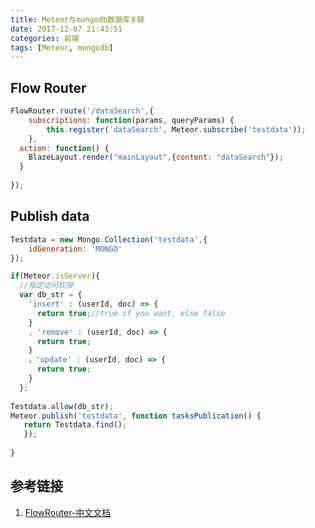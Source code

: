 ```yaml
---
title: Meteor与mongodb数据库关联
date: 2017-12-07 21:43:51
categories: 前端
tags: [Meteor, mongodb]	
---
```


## Flow Router

```javascript
FlowRouter.route('/dataSearch',{
	subscriptions: function(params, queryParams) {
        this.register('dataSearch', Meteor.subscribe('testdata'));
    },
  action: function() {
    BlazeLayout.render("mainLayout",{content: "dataSearch"});
  }
  	
});
```

## Publish data

```javascript
Testdata = new Mongo.Collection('testdata',{
  	idGeneration: 'MONGO'
});

if(Meteor.isServer){
  //指定访问权限
  var db_str = {
    'insert' : (userId, doc) => {
      return true;//true if you want, else false
    }
    , 'remove' : (userId, doc) => {
      return true;
    }
    ，'update' : (userId, doc) => {
      return true;
    }
  };
	
Testdata.allow(db_str);
Meteor.publish('testdata', function tasksPublication() {
   return Testdata.find();            
   });
	
}
```


## 参考链接

1. [FlowRouter-中文文档](https://github.com/kadirahq/flow-router/wiki/FlowRouter-中文文档#subscription-management)